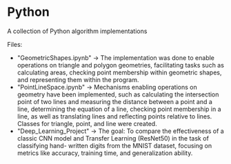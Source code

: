 # Python
A collection of Python algorithm implementations


Files:
- "GeometricShapes.ipynb" -> The implementation was done to enable operations on triangle and polygon geometries, facilitating tasks such as calculating areas, checking point membership within geometric shapes, and representing them within the program.
- "PointLineSpace.ipynb" -> Mechanisms enabling operations on geometry have been implemented, such as calculating the intersection point of two lines and measuring the distance between a point and a line, determining the equation of a line, checking point membership in a line, as well as translating lines and reflecting points relative to lines. Classes for triangle, point, and line were created.
- "Deep_Learning_Project" -> The goal: To compare the effectiveness of a classic CNN model and Transfer Learning (ResNet50) in the task of classifying hand-
written digits from the MNIST dataset, focusing on metrics like accuracy, training time, and generalization ability.
